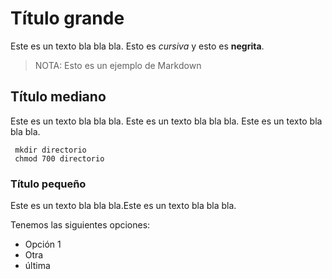 
# Título grande

Este es un texto bla bla bla. Esto es *cursiva* y esto es **negrita**.

> NOTA: Esto es un ejemplo de Markdown

## Título mediano

Este es un texto bla bla bla. Este es un texto bla bla bla. Este es un texto bla bla bla.
```
 mkdir directorio
 chmod 700 directorio
```

### Título pequeño

Este es un texto bla bla bla.Este es un texto bla bla bla.

Tenemos las siguientes opciones:

* Opción 1
* Otra
* última

[]()
